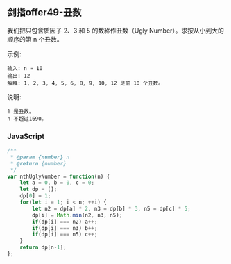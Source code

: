 ## 剑指offer49-丑数

我们把只包含质因子 2、3 和 5 的数称作丑数（Ugly Number）。求按从小到大的顺序的第 n 个丑数。

示例:
```
输入: n = 10
输出: 12
解释: 1, 2, 3, 4, 5, 6, 8, 9, 10, 12 是前 10 个丑数。
```

说明:  
```
1 是丑数。
n 不超过1690。
```

### JavaScript
```javascript
/**
 * @param {number} n
 * @return {number}
 */
var nthUglyNumber = function(n) {
    let a = 0, b = 0, c = 0;
    let dp = [];
    dp[0] = 1;
    for(let i = 1; i < n; ++i) {
        let n2 = dp[a] * 2, n3 = dp[b] * 3, n5 = dp[c] * 5;
        dp[i] = Math.min(n2, n3, n5);
        if(dp[i] === n2) a++;
        if(dp[i] === n3) b++;
        if(dp[i] === n5) c++;        
    }
    return dp[n-1];
};
```